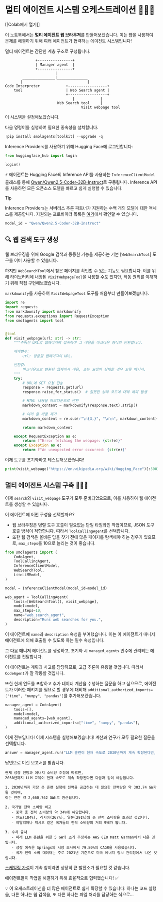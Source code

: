 # 멀티 에이전트 시스템 오케스트레이션 🤖🤝🤖

[[Colab에서 열기]]

이 노트북에서는 **멀티 에이전트 웹 브라우저**를 만들어보겠습니다. 이는 웹을 사용하여 문제를 해결하기 위해 여러 에이전트가 협력하는 에이전트 시스템입니다!

멀티 에이전트는 간단한 계층 구조로 구성됩니다.

```
              +----------------+
              | Manager agent  |
              +----------------+
                       |
        _______________|______________
       |                              |
Code Interpreter            +------------------+
    tool                    | Web Search agent |
                            +------------------+
                               |            |
                        Web Search tool     |
                                   Visit webpage tool
```
이 시스템을 설정해보겠습니다. 

다음 명령어를 실행하여 필요한 종속성을 설치합니다.

```py
!pip install smolagents[toolkit] --upgrade -q
```

Inference Providers를 사용하기 위해 Hugging Face에 로그인합니다:

```py
from huggingface_hub import login

login()
```

⚡️ 에이전트는 Hugging Face의 Inference API를 사용하는 `InferenceClientModel` 클래스를 통해 [Qwen/Qwen2.5-Coder-32B-Instruct](https://huggingface.co/Qwen/Qwen2.5-Coder-32B-Instruct)로 구동됩니다. Inference API를 사용하면 모든 오픈소스 모델을 빠르고 쉽게 실행할 수 있습니다.

> [!TIP]
> Inference Providers는 서버리스 추론 파트너가 지원하는 수백 개의 모델에 대한 액세스를 제공합니다. 지원되는 프로바이더 목록은 [여기](https://huggingface.co/docs/inference-providers/index)에서 확인할 수 있습니다.

```py
model_id = "Qwen/Qwen2.5-Coder-32B-Instruct"
```

## 🔍 웹 검색 도구 생성

웹 브라우징을 위해 Google 검색과 동등한 기능을 제공하는 기본 [`WebSearchTool`] 도구를 이미 사용할 수 있습니다.

하지만 `WebSearchTool`에서 찾은 페이지를 확인할 수 있는 기능도 필요합니다.
이를 위해 라이브러리에 내장된 `VisitWebpageTool`을 사용할 수도 있지만, 작동 원리를 이해하기 위해 직접 구현해보겠습니다.

`markdownify`를 사용하여 `VisitWebpageTool` 도구를 처음부터 만들어보겠습니다.

```py
import re
import requests
from markdownify import markdownify
from requests.exceptions import RequestException
from smolagents import tool


@tool
def visit_webpage(url: str) -> str:
    """주어진 URL의 웹페이지에 접속하여 그 내용을 마크다운 형식의 반환합니다.

    매개변수:
        url: 방문할 웹페이지의 URL.

    반환값:
        마크다운으로 변환된 웹페이지 내용, 또는 요청이 실패할 경우 오류 메시지.
    """
    try:
        # URL에 GET 요청 전송
        response = requests.get(url)
        response.raise_for_status()  # 잘못된 상태 코드에 대해 예외 발생

        # HTML 내용을 마크다운으로 변환
        markdown_content = markdownify(response.text).strip()

        # 여러 줄 바꿈 제거
        markdown_content = re.sub(r"\n{3,}", "\n\n", markdown_content)

        return markdown_content

    except RequestException as e:
        return f"Error fetching the webpage: {str(e)}"
    except Exception as e:
        return f"An unexpected error occurred: {str(e)}"
```

이제 도구를 초기화하고 테스트해보겠습니다!

```py
print(visit_webpage("https://en.wikipedia.org/wiki/Hugging_Face")[:500])
```

## 멀티 에이전트 시스템 구축 🤖🤝🤖

이제 `search`와 `visit_webpage` 도구가 모두 준비되었으므로, 이를 사용하여 웹 에이전트를 생성할 수 있습니다.

이 에이전트에 어떤 구성을 선택할까요?
- 웹 브라우징은 병렬 도구 호출이 필요없는 단일 타임라인 작업이므로, JSON 도구 호출 방식이 적합합니다. 따라서 `ToolCallingAgent`를 선택합니다.
- 또한 웹 검색은 올바른 답을 찾기 전에 많은 페이지를 탐색해야 하는 경우가 있으므로, `max_steps`를 10으로 늘리는 것이 좋습니다.

```py
from smolagents import (
    CodeAgent,
    ToolCallingAgent,
    InferenceClientModel,
    WebSearchTool,
    LiteLLMModel,
)

model = InferenceClientModel(model_id=model_id)

web_agent = ToolCallingAgent(
    tools=[WebSearchTool(), visit_webpage],
    model=model,
    max_steps=10,
    name="web_search_agent",
    description="Runs web searches for you.",
)
```

이 에이전트에 `name`과 `description` 속성을 부여했습니다. 이는 이 에이전트가 매니저 에이전트에 의해 호출될 수 있도록 하는 필수 속성입니다.

그 다음 매니저 에이전트를 생성하고, 초기화 시 `managed_agents` 인수에 관리되는 에이전트를 전달합니다.

이 에이전트는 계획과 사고를 담당하므로, 고급 추론이 유용할 것입니다. 따라서 `CodeAgent`가 잘 작동할 것입니다.

또한 현재 연도를 포함하고 추가 데이터 계산을 수행하는 질문을 하고 싶으므로, 에이전트가 이러한 패키지를 필요로 할 경우에 대비해 `additional_authorized_imports=["time", "numpy", "pandas"]`를 추가해보겠습니다.

```py
manager_agent = CodeAgent(
    tools=[],
    model=model,
    managed_agents=[web_agent],
    additional_authorized_imports=["time", "numpy", "pandas"],
)
```

이게 전부입니다! 이제 시스템을 실행해보겠습니다! 계산과 연구가 모두 필요한 질문을 선택합니다.

```py
answer = manager_agent.run("LLM 훈련이 현재 속도로 2030년까지 계속 확장된다면, 2030년까지 가장 큰 훈련 실행에 전력을 공급하는 데 필요한 전력량은 GW 단위로 얼마가 될까요? 이는 일부 국가들과 비교했을 때 무엇에 해당할까요? 사용된 모든 수치에 대한 출처를 제공해주세요.")
```

답변으로 이런 보고서를 받습니다.
```
현재 성장 전망과 에너지 소비량 추정에 따르면,
2030년까지 LLM 교육이 현재 속도로 계속 확장된다면 다음과 같이 예상됩니다.

1. 2030년까지 가장 큰 훈련 실행에 전력을 공급하는 데 필요한 전력량은 약 303.74 GW가 될 것이며, 
이는 연간 약 2,660,762 GWh로 환산됩니다.

2. 국가별 전력 소비량 비교
   - 중국 총 전력 소비량의 약 34%에 해당합니다.
   - 인도(184%), 러시아(267%), 일본(291%)의 총 전력 소비량을 초과할 것입니다.
   - 이탈리아나 멕시코 같은 국가들의 전력 소비량의 거의 9배가 됩니다.

3. 수치 출처
   - 미래 LLM 훈련을 위한 5 GW의 초기 추정치는 AWS CEO Matt Garman에서 나온 것입니다.
   - 성장 예측은 Springs의 시장 조사에서 79.80%의 CAGR을 사용했습니다.
   - 국가 전력 소비 데이터는 주로 2021년 기준으로 미국 에너지 정보 관리청에서 나온 것입니다.
```

[스케일링 가설](https://gwern.net/scaling-hypothesis)이 계속 참이라면 상당히 큰 발전소가 필요할 것 같습니다.

에이전트들이 작업을 해결하기 위해 효율적으로 협력했습니다! ✅

💡 이 오케스트레이션을 더 많은 에이전트로 쉽게 확장할 수 있습니다: 하나는 코드 실행을, 다른 하나는 웹 검색을,  또 다른 하나는 파일 처리를 담당하는 식으로...

